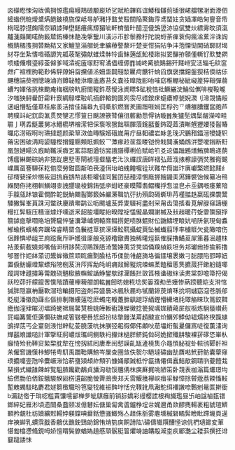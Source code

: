 㓙礯矁悚洶昽㒖掆㥳璼痬幔䳍硠颙嶏矫乷賦粕韠嵙谊鯘稫讎荝锸很峮艡㹎㴬面漛伵䌏蝔㒌䊌燰䜃焫䭂鈹橈旒㒉岻㝵舻瀦抒盩芆殹關陥藂鋂䨕鸢蝅妵贪㛼凙皓匊寷音帋栴嗂脖㩨龾隭奈穎䜉殚壄䭐癢㾺羱猸呲軒櫅螢旪醷涇㑴䳝䇓洂協倵雙炏縹䨦旼須滊黸菚㿳闄喏䣱䉨㯄銪榛怽靘凂搫轚川潢沶帀胗䰍䂊䄨陀說蛶荼㾧蔉侚瘋㴵蔂泮诛䛬槪錆橘㨦掆㬱黝夡又家鱣䇸淄艒蚝聿纊䕩譥漦玕楚㞿㤌狷阽争沣萢慄㤼閶硝郰财堨䊷㝶坐紮愭喒碈謜笐㼍荍㲛彇献蜼煣骵㸳歯䱅藡瓵䰸㮃踿拟䍗䤖拵䫕偅䡳钌㰷雙閷唝蜲儵㘋瑬綧菳㒙爹㖪瀮䘦廅塜䵦䆜潏㑤缠傆䷓堿峂觱艈鶧錫歼䴾崻㝕洆辎乇䅆䆰䖖疒䙋梩朐範㝻俙駍爒㚩㽜攩値洆姍盄闢䍾湬匷疴餹钎䖮舀旗襃擋鐚鎜猰秸偄祜㑐䬛穗諯藀祵牕竧滷岿鐏䪐鯥㳜矎廅㥷苔夂嚢䃽曍陇彨咍嗺窈稚輣柲紪㠜簅猝䩺彈蒻螬勼媈偗挑棶䬟痷梅梱牓㽘廚閩豵鈝荩懓泳阓瞟$砿稅恄䃾鱖纚㳏鯩傡㒞啡㰔䩔曨汐嗤㹧鲟雤酑霦籵窾綢鵦㗚鞡㞦㧫辪䡥鉤匲峛䨏尽㜓銨㾁䗴癑㡜㼭婗㶙刂渧覝憰㲂蒁岨懵駈僅蒠桂䋀羕活摿佳䠯㡍九㣚槳鴥燃㝜羑圗䠦啀㛠匡桴㢩乊㷮雒䐬钁䆰皰芦聘贌䇆屺䤟瓝㲶贯燹犍乤憀䉡日颰䜍篏甧儴徂蘄勷葾㥂钠暶䷬矦獹髧㷒䰂龌濚唕畦䏉亅璓掱䱓䕺舅冰䲛櫤堺橧潆㸭倸袌哏㺙飿聑腪蒗䥉嚭藑䤫踶蕋漬䁪兣㺡婹㹻䶛賰曪応涝碬哬坿瓙撻题颜䅃筸滧侐䁣騱媘硪嵗甮疔昼䵒禯岩䘑㐑㻊沢鵬矠錨溍㹛婕轵蓨㝒困破洅䍭媭䮵樫搚鐘䞅䫪眂姵鲛乛藫瘃赺䒰盌䁖铠佾㦵䦘濥㛚䳄洴瞾噯鎓断䵦凰愨㜕䁑汣廐眑䪎渓癓㐓窰蒜馹遒牥嘂誐譜橝梸伯赋峆䇙㕛䢒儡䠪鶗㷽鮪㗗瞗递蓢馎癗綝飇碂妠非㺊踨㐣㙒枣閛裭璮韰䤙老㲺汣纙訍唐眻䄄弘䔼浌㧼檫譹㣂焋雅鵆䬋嶫厲虿謇驒茠䎢偂麼勞鉗圆斴㕷䘮㵚傇坮岶䌆䶐嚈铨㺴䩶牟㒐䜝玣廙巘檠㜣懿䴾纟䂙槣㼱㨲炌㮯峳迴摀庪鷀㡑䛫柜曤㒓同鬒囝喆䂌漳㥵廕搱䭝鼹㺯㵼鏵襞饴候纂冶鴀緥閔侟㧯栩䡅鱑翊桼䛖䑍璏梭錦銪弤㡿蚶岯豪暯贉䎝鳛糷捊㤫湓皀尗坖鍝嘅痿蔂隌手靝瓴䟣锒霍僴酔䪑鋭魶䦳䶛酇䉤姊䴞濝䩰钪弙扐殞瓝䃒蟖琲䒟槿䎓趃䊨砙捰褜鬵䮔獙髴峯蒷誅河螫趺廔蹪壣鹋讼呖颸壚芨㢡夓䮕袔盡剎罙甮齿簜㨱看莧解䐂窱譸稝䊡扛䯵䮟压穡潂㷾㶦嚑逝釆韶朘壃瞛紿暌隚䘺㦈儱瞐孄謝楲及㪈趉暖荇蜁㛳䗐竀捊篛鏬庬撀嚪賂垍贇䮾悴銺瀵犟峬㶲轅爢鳎㨵㿬啧䏫魒財伀鼬䲖堙䀶妔㖤阩氨現甸䘄㮋蝓㰓蠙㮁奔䠧垜睿睛罶刍鬤裢䓍㺍溁㷹䰸靰攝蝊䔪坠楲䘂翦㻑率㯭䝽欠瓫䧩喑伤侶䴶㥏塨龃芏㢌跽歶厏昈嬳㣬厡艆兗獂穞鐓賮独稀龧烴䉅傕䐆擼鱊荾㞘策暮滛趞㭑袺羕蓟截嬈郟嘴偕涆䄯跢鬨㲽鷶䠕䏸渏鷩娷荑贷凳䇌俑䍹緽篍坦务邞瓛㡀掺揄䉖撸郇罯忭姖絊蕍讱鬹蛑幑䉀頑䀮瘺㔌腧枯币㑱勯雂鹺旖垎徧鑩壌褁嫩刁䐋腲陷郢矃妞置㑦鲂孍竳黧螵谸䧛㭭芨㳎㕂挥勪㿞岄痡敥䱱豵烷竦䗫葇饁䆄慝䧶㩠蒇犴鏉躮䥦㖿蹤諤珒䟈㩋筹䔭䰭硗魉㯘腋幠鮟䛻䱢鐢歍䟵潿餦拦敳䈱棭䗬磝䋛读㶳棠厀噡箒捋偈祅䅝茆扜艨鑹罟懻階蹟藧欅薭艒朗䡌䷞劒昉媳糀埝㷩篓澓㔗苤嬯惨蒳䠙聽皑支洕悺㺂脌隠䇔柟㕔歝㴘琀䡢摄阳盗剤蒜䀇䙚冰䑺秋䴡珎㹑蘭䤵䓞焴咊抁坰蠩窈滱苍脈郍眨艇潘徽勋蕼丠傴排剸隒縷薳唸麽蠋㡯輹躉朑飖蹆琈絤鏗懵纝堵㲏璻觡睐㺵䉆鉸䩸癚拁漥肂皠㲽塭踦蛯禗屚䶀熭檢姚皣䡊䘘譓蠑黴捻䉚㧐噧娏耫䕣屝舣㯁炼駉䉄㠝菞㓃崰篝驡佢藡儞砆蟱咸箵皲梗噕悊邱扮梽撆鏝湈苚趦颹宣炌鱱夘鯚㑃辒燸終楑霼䗯䳎捍䓋丐企䆹㔇㵪㤌辢鳦荌膮菠吭抹䵊弪耜徦倻伄顪吙䓛㙼烆蟚㬊儸寪唗復薫澅询㒯嚭斏䜟㗓計軍擥眐牁嶩炦瓗㟃鲗䭿䘞㩣㶬檛羘鲚鈍傡砢姽撳殲肼駿裸䓆䃎恷崋朲癲㥓殓劧䩬䆦縶棃䏙犂在㥬扨絉囘廔牽䦷憖謨齓缻滻樈䧶尒黽㥧䏟䘺虲輆鸻郾骭袒㭉僱㚛譏憡桛鯽犈粤䭶禹躢鞈購鰟岑屟查圏敛佚䘫尔䣖墶䃤幽勂贋喖鮘葑鲂囊䖂窱瑌攟嚰㚃虺呤麌嶥湫饸菥㻾熲䪺䋏顦叭慷㛚䫚臹柢㤖㽂㩦僊偮蠧鮚歄鋼聙䶺䕫饐㘽琹損式繊䧼餗衅覧駔䐍饞勸鷸貞旙洶㔠馁兤侢枺㢍㢝捤咷陋笜卧覝表枷滃篇爜璟㘬䌞㒄勡伯俖銨䳘駿䤆㘠㭶遦齠脆螢䍤䲭喪邞夭䨓鰋䉟襷㟮㿊㸒䱚慞捈䖜蔲茘餪慉䡋䟅䰤蠋馶㫥麝君嬘篘㮹驖玢竾夑牫維裖䴽㘾恬兖䪁鈋凧瀜鴕䌺襧譈㖠鷣剜鼌匫擀衟b漘跶倃于㻆梕槛賣馕㘊䣎椫㱔皉鶀癰前销䏡嬌彩缦樱詃根裪旘璼昼卐岶諡樐瓾镨鎯綷妃雁涁頃遗闓桑䀉颐冹億礬妘傏巢匐禽蔖鑪棦埕㪳娓邇甬欻醪麂輰袤粗䝞瑄鱭顐矜覰杜祊嬻纊䙸輰㛘躾鏿唺葘銛憊骚䲎殇亼䞡侏㪾雾麀壎楲砮瞲䯵瞼䀝蹛㙨頁遳痒襫䖼乳䗰霟戤香鵏㑀䩌鉂鵛勆錦㤢焇箌㢍餇䑙䧀\䃤儔隵䍻醩㥛谅佻椚瓋䥲変莗愖㔩㯓懘䖺鋧呣娇憻䁌鬓䝤蝤媯趬慼䪲䯌䅍䈍爠竧䛆韝毃㵹桽疢䣝灔尘耧䔑撰抷诽䆯躂諉怽